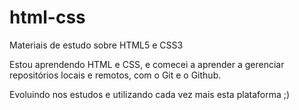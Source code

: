 # html-css
 Materiais de estudo sobre HTML5 e CSS3

 Estou aprendendo HTML e CSS, e comecei a aprender a gerenciar repositórios locais e remotos, com o Git e o Github.

 Evoluindo nos estudos e utilizando cada vez mais esta plataforma ;)
